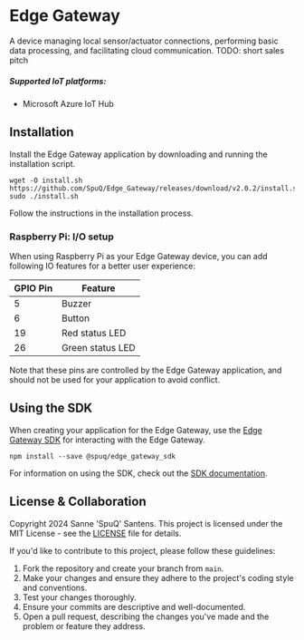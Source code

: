 # Edge Gateway

A device managing local sensor/actuator connections, performing basic data processing, and facilitating cloud communication.
TODO: short sales pitch

##### Supported IoT platforms:
- Microsoft Azure IoT Hub

## Installation
Install the Edge Gateway application by downloading and running the installation script.
```
wget -O install.sh https://github.com/SpuQ/Edge_Gateway/releases/download/v2.0.2/install.sh
sudo ./install.sh
```
Follow the instructions in the installation process.

### Raspberry Pi: I/O setup
When using Raspberry Pi as your Edge Gateway device, you can add following IO features for a better user experience:

| GPIO Pin | Feature          |
|----------|------------------|
| 5        | Buzzer           |
| 6        | Button           |
| 19       | Red status LED   |
| 26       | Green status LED |

Note that these pins are controlled by the Edge Gateway application, and should not be used for your application to avoid conflict.

## Using the SDK
When creating your application for the Edge Gateway, use the [Edge Gateway SDK](https://github.com/SpuQ/Edge_Gateway_SDK) for interacting with the Edge Gateway.

```
npm install --save @spuq/edge_gateway_sdk
```
For information on using the SDK, check out the [SDK documentation](https://github.com/SpuQ/Edge_Gateway_SDK?tab=readme-ov-file#readme).

## License & Collaboration
Copyright 2024 Sanne 'SpuQ' Santens. This project is licensed under the MIT License - see the [LICENSE](LICENSE.txt) file for details.

If you'd like to contribute to this project, please follow these guidelines:
1. Fork the repository and create your branch from `main`.
2. Make your changes and ensure they adhere to the project's coding style and conventions.
3. Test your changes thoroughly.
4. Ensure your commits are descriptive and well-documented.
5. Open a pull request, describing the changes you've made and the problem or feature they address.